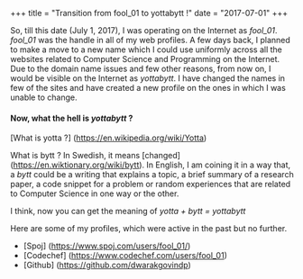 +++
title = "Transition from fool_01 to yottabytt !"
date = "2017-07-01"
+++

So, till this date (July 1, 2017), I was operating on the Internet as _fool\_01_. _fool\_01_ was the handle in all of my web profiles. A few days back, I planned to make a move to a new name which I could use uniformly across all the websites related to Computer Science and  Programming on the Internet. Due to the domain name issues and few other reasons, from now on, I would be visible on the Internet as _yottabytt_. I have changed the names in few of the sites and have created a new profile on the ones in which I was unable to change.

#### Now, what the hell is _yottabytt_ ?

[What is yotta ?] (https://en.wikipedia.org/wiki/Yotta)


What is bytt ? In Swedish, it means [changed] (https://en.wiktionary.org/wiki/bytt). In English, I am coining it in a way that, a _bytt_ could be a writing that explains a topic, a brief summary of a research paper, a code snippet for a problem or random experiences that are related to Computer Science in one way or the other.

I think, now you can get the meaning of _yotta + bytt = yottabytt_

Here are some of my profiles, which were active in the past but no further.

* [Spoj] (https://www.spoj.com/users/fool_01/)
* [Codechef] (https://www.codechef.com/users/fool_01)
* [Github] (https://github.com/dwarakgovindp)
